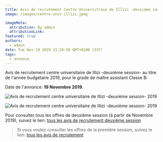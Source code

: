 ```yaml
---
title: Avis de recrutement Centre Universitraie de Illizi -deuxième session-
image: /images/centre-univ-illizi.jpeg

imageMeta:
  attribution: By admin
  attributionLink:
featured: true
authors:
  - admin
date: Tue Nov 19 2019 21:20:59 GMT+0100 (IST)
tags:
  - annonce
---
```

Avis de recrutement centre universitaire de Illizi -deuxième session- au titre de l'année budgétaire 2019, pour le grade de maître assistant Classe B:

Date de l'annonce: **19 Novembre 2019**.

![Avis de recrutement centre universitaire de Illizi -deuxième session- 2019](/images/centre-univ-illizi-deuxieme-session.jpg)

![Avis de recrutement centre universitaire de Illizi -deuxième session- 2019](/images/centre-univ-illizi-deuxieme-session.jpg-2.jpg)


Pour consulter tous les offres de deuxième session (à partir de Novembre 2019), suivez le lien: [tous les avis de recrutement deuxième session](/tous-les-avis-de-recrutement-mitre-assistant-classe-b-au-titre-de-l-annee-2019-deuxieme-session/)

>Si vous voulez consulter les offres de la première session, suivez le lien: [tous les avis de recrutement](/tous_les_avis_de_recrutement_annee_budgetaire_2019/)
